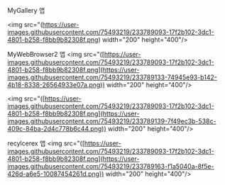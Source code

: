
MyGallery 앱

<img src="(https://user-images.githubusercontent.com/75493219/233789093-17f2b102-3dc1-4801-b258-f8bb9b82308f.png)  width="200" height="400"/>

MyWebBrowser2 앱
<img src="([https://user-images.githubusercontent.com/75493219/233789093-17f2b102-3dc1-4801-b258-f8bb9b82308f.png](https://user-images.githubusercontent.com/75493219/233789133-74945e93-b142-4b18-8338-26564933e07a.png))  width="200" height="400"/>                

<img src="([https://user-images.githubusercontent.com/75493219/233789093-17f2b102-3dc1-4801-b258-f8bb9b82308f.png](https://user-images.githubusercontent.com/75493219/233789139-7f49ec3b-538c-409c-84ba-2d4c778b6c44.png))  width="200" height="400"/>

recylcerex 앱
<img src="([https://user-images.githubusercontent.com/75493219/233789093-17f2b102-3dc1-4801-b258-f8bb9b82308f.png](https://user-images.githubusercontent.com/75493219/233789163-f1a5040a-8f5e-426d-a6e5-10087454261d.png))  width="200" height="400"/>

